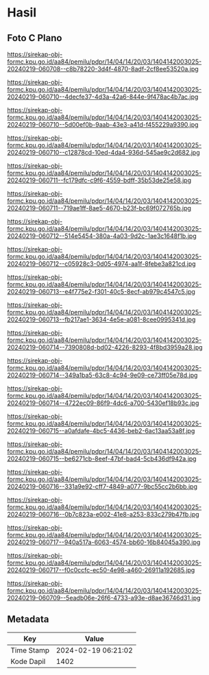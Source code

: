 # Hasil

## Foto C Plano

https://sirekap-obj-formc.kpu.go.id/aa84/pemilu/pdpr/14/04/14/20/03/1404142003025-20240219-060708--c8b78220-3d4f-4870-8adf-2cf8ee53520a.jpg

https://sirekap-obj-formc.kpu.go.id/aa84/pemilu/pdpr/14/04/14/20/03/1404142003025-20240219-060710--4decfe37-4d3a-42a6-844e-9f478ac4b7ac.jpg

https://sirekap-obj-formc.kpu.go.id/aa84/pemilu/pdpr/14/04/14/20/03/1404142003025-20240219-060710--5d00ef0b-9aab-43e3-a41d-f455229a9390.jpg

https://sirekap-obj-formc.kpu.go.id/aa84/pemilu/pdpr/14/04/14/20/03/1404142003025-20240219-060710--c12878cd-10ed-4da4-936d-545ae9c2d682.jpg

https://sirekap-obj-formc.kpu.go.id/aa84/pemilu/pdpr/14/04/14/20/03/1404142003025-20240219-060711--fc179dfc-c9f6-4559-bdff-35b53de25e58.jpg

https://sirekap-obj-formc.kpu.go.id/aa84/pemilu/pdpr/14/04/14/20/03/1404142003025-20240219-060711--719ae1ff-8ae5-4670-b23f-bc69f072765b.jpg

https://sirekap-obj-formc.kpu.go.id/aa84/pemilu/pdpr/14/04/14/20/03/1404142003025-20240219-060712--514e5454-380a-4a03-9d2c-1ae3c1648f1b.jpg

https://sirekap-obj-formc.kpu.go.id/aa84/pemilu/pdpr/14/04/14/20/03/1404142003025-20240219-060712--c05928c3-0d05-4974-aa1f-8febe3a821cd.jpg

https://sirekap-obj-formc.kpu.go.id/aa84/pemilu/pdpr/14/04/14/20/03/1404142003025-20240219-060713--e4f775e2-f301-40c5-8ecf-ab979c4547c5.jpg

https://sirekap-obj-formc.kpu.go.id/aa84/pemilu/pdpr/14/04/14/20/03/1404142003025-20240219-060713--fb217ae1-3634-4e5e-a081-8cee0995341d.jpg

https://sirekap-obj-formc.kpu.go.id/aa84/pemilu/pdpr/14/04/14/20/03/1404142003025-20240219-060714--7390808d-bd02-4226-8293-4f8bd3959a28.jpg

https://sirekap-obj-formc.kpu.go.id/aa84/pemilu/pdpr/14/04/14/20/03/1404142003025-20240219-060714--349a1ba5-63c8-4c94-9e09-ce73ff05e78d.jpg

https://sirekap-obj-formc.kpu.go.id/aa84/pemilu/pdpr/14/04/14/20/03/1404142003025-20240219-060714--4722ec09-86f9-4dc6-a700-5430ef18b93c.jpg

https://sirekap-obj-formc.kpu.go.id/aa84/pemilu/pdpr/14/04/14/20/03/1404142003025-20240219-060715--a0afdafe-4bc5-4436-beb2-6ac13aa53a8f.jpg

https://sirekap-obj-formc.kpu.go.id/aa84/pemilu/pdpr/14/04/14/20/03/1404142003025-20240219-060715--be6271cb-8eef-47bf-bad4-5cb436df942a.jpg

https://sirekap-obj-formc.kpu.go.id/aa84/pemilu/pdpr/14/04/14/20/03/1404142003025-20240219-060716--331a9e92-cff7-4849-a077-9bc55cc2b6bb.jpg

https://sirekap-obj-formc.kpu.go.id/aa84/pemilu/pdpr/14/04/14/20/03/1404142003025-20240219-060716--0b7c823a-e002-41e8-a253-833c279b47fb.jpg

https://sirekap-obj-formc.kpu.go.id/aa84/pemilu/pdpr/14/04/14/20/03/1404142003025-20240219-060717--940a517a-6063-4574-bb60-16b84045a390.jpg

https://sirekap-obj-formc.kpu.go.id/aa84/pemilu/pdpr/14/04/14/20/03/1404142003025-20240219-060717--f0c0ccfc-ec50-4e98-a460-26911a192685.jpg

https://sirekap-obj-formc.kpu.go.id/aa84/pemilu/pdpr/14/04/14/20/03/1404142003025-20240219-060709--5eadb06e-26f6-4733-a93e-d8ae36746d31.jpg


## Metadata

| Key        | Value               |
| ---------- | ------------------- |
| Time Stamp | 2024-02-19 06:21:02 |
| Kode Dapil | 1402                |



